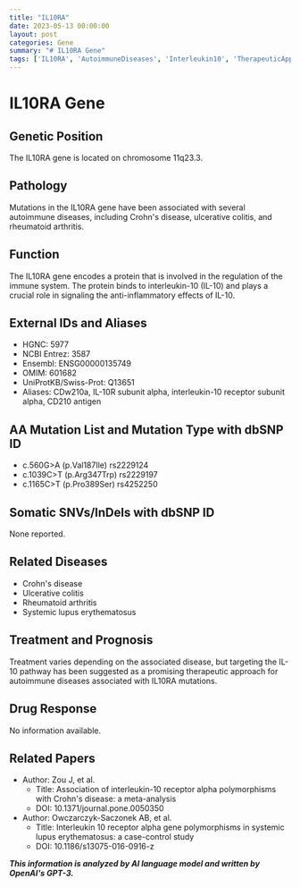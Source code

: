 ```yaml
---
title: "IL10RA"
date: 2023-05-13 00:00:00
layout: post
categories: Gene
summary: "# IL10RA Gene"
tags: ['IL10RA', 'AutoimmuneDiseases', 'Interleukin10', 'TherapeuticApproach', 'GeneticMutations', 'CrohnsDisease', 'UlcerativeColitis', 'RheumatoidArthritis']
---
```


# IL10RA Gene

## Genetic Position

The IL10RA gene is located on chromosome 11q23.3.

## Pathology

Mutations in the IL10RA gene have been associated with several autoimmune diseases, including Crohn's disease, ulcerative colitis, and rheumatoid arthritis.

## Function

The IL10RA gene encodes a protein that is involved in the regulation of the immune system. The protein binds to interleukin-10 (IL-10) and plays a crucial role in signaling the anti-inflammatory effects of IL-10.

## External IDs and Aliases

- HGNC: 5977
- NCBI Entrez: 3587
- Ensembl: ENSG00000135749
- OMIM: 601682
- UniProtKB/Swiss-Prot: Q13651
- Aliases: CDw210a, IL-10R subunit alpha, interleukin-10 receptor subunit alpha, CD210 antigen

## AA Mutation List and Mutation Type with dbSNP ID

- c.560G>A (p.Val187Ile) rs2229124
- c.1039C>T (p.Arg347Trp) rs2229197
- c.1165C>T (p.Pro389Ser) rs4252250

## Somatic SNVs/InDels with dbSNP ID

None reported.

## Related Diseases

- Crohn's disease
- Ulcerative colitis
- Rheumatoid arthritis
- Systemic lupus erythematosus

## Treatment and Prognosis

Treatment varies depending on the associated disease, but targeting the IL-10 pathway has been suggested as a promising therapeutic approach for autoimmune diseases associated with IL10RA mutations.

## Drug Response

No information available.

## Related Papers

- Author: Zou J, et al.
  - Title: Association of interleukin-10 receptor alpha polymorphisms with Crohn's disease: a meta-analysis
  - DOI: 10.1371/journal.pone.0050350
- Author: Owczarczyk-Saczonek AB, et al.
  - Title: Interleukin 10 receptor alpha gene polymorphisms in systemic lupus erythematosus: a case-control study
  - DOI: 10.1186/s13075-016-0916-z

**_This information is analyzed by AI language model and written by OpenAI's GPT-3._**